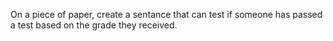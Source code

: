 On a piece of paper, create a sentance that can test if someone has passed a test based on the grade they received. 